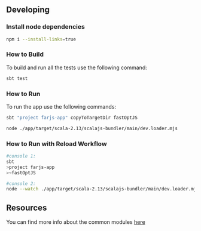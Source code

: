 ## Developing

### Install node dependencies
```bash
npm i --install-links=true
```

### How to Build

To build and run all the tests use the following command:
```bash
sbt test
```

### How to Run

To run the app use the following commands:
```bash
sbt "project farjs-app" copyToTargetDir fastOptJS

node ./app/target/scala-2.13/scalajs-bundler/main/dev.loader.mjs
```

### How to Run with Reload Workflow

```bash
#console 1:
sbt
>project farjs-app
>~fastOptJS

#console 2:
node --watch ./app/target/scala-2.13/scalajs-bundler/main/dev.loader.mjs
```

## Resources

You can find more info about the common modules [here](https://scommons.org/)
